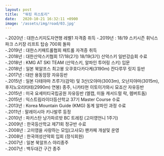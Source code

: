 ```yaml
---
layout: post
title:  "워킹 히스토리"
date:   2020-10-21 16:32:11 +0900
image: '/assets/img/road/03.jpg'
---
```


-.2020년 : 대한스키지도자연행 레벨1 자격증 취득
-.2019년 : 18/19 스키시즌 휘닉스파크 스키장 리프트 탑승 700회 돌파  
-.2019년 : 대한스키패트롤협회 패트롤 자격증 취득  
-.2018년 : 대한산악스키협회 17/18(2기) 18/19(3기) 산악스키 일반강습회 수료  
-.2018년 : KMG AT SKI TEAM (산악스키, 알파인 투어링 스키) 입문  
-.2018년 : 일본 북알프스 최고봉 오쿠호다카다케(3190m) 잔다루무 릿지 등반  
-.2017년 : 대만 용동암장 자유등반  
-.2015년 : 일본 다테야마 츠루기(검악) 및 3산(오야마(3003m), 오난지야마(3015m), 후지노오리타테(2990m) 연봉) 종주, 니카타현 이토이가와시 묘죠산 자유등반  
-.2015년 : 미국 요세미티국립공원 자유등반 (엘캡, 미들 캐서드럴 락, 렘버트돔)  
-.2015년 : 익스트림라이더등산학교 37기 Master Course 수료  
-.2013년 : Korea Mountain Guide (KMG) 동계 알파인 과정 수료  
-.2011년 : 말레이시아 키나발루 등정  
-.2010년 : 파키스탄 낭가파르밧 BC 트레킹 (고미영언니 1주기)  
-.2009년 : 한국등산학교 제71회 정규반 수료  
-.2008년 : 고미영을 사랑하는 모임(고사모) 팬카페 개설및 운영  
-.2008년 : 한국여성산악회 입회 (정식회원)  
-.2007년 : 일본 북알프스 야리종주  
-.2007년 : 백두대간 구간 종주  